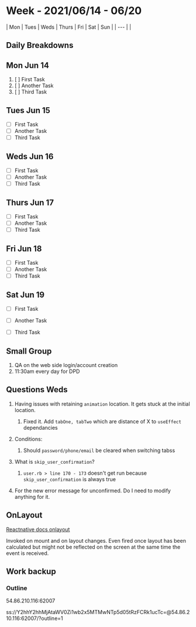 # Week - 2021/06/14 - 06/20

| Mon | Tues | Weds | Thurs | Fri | Sat | Sun |
| --- |
| 

## Daily Breakdowns

## Mon Jun 14

1. [ ] First Task
2. [ ] Another Task
3. [ ] Third Task

## Tues Jun 15

* [ ] First Task
* [ ] Another Task
* [ ] Third Task

## Weds Jun 16

* [ ] First Task
* [ ] Another Task
* [ ] Third Task

## Thurs Jun 17

* [ ] First Task
* [ ] Another Task
* [ ] Third Task

## Fri Jun 18

* [ ] First Task
* [ ] Another Task
* [ ] Third Task

## Sat Jun 19

* [ ] First Task
* [ ] Another Task
* [ ] Third Task


## Small Group

1. QA on the web side login/account creation
2. 11:30am every day for DPD

## Questions Weds

1. Having issues with retaining `animation` location. It gets stuck at the initial location.
   1. Fixed it. Add `tabOne, tabTwo` which are distance of X to `useEffect` dependancies


2. Conditions:
   1. Should `password/phone/email` be cleared when switching tabss

4. What is `skip_user_confirmation`?
   1. `user.rb > line 170 - 173` doesn't get run because `skip_user_confirmation` is always true
5. For the new error message for unconfirmed. Do I need to modify anything for it.

## OnLayout

[Reactnative docs onlayout](https://reactnative.dev/docs/view#onlayout)

Invoked on mount and on layout changes. Even fired once layout has been calculated but might not be reflected on the screen at the same time the event is received.

## Work backup

### Outline
54.86.210.116:62007

ss://Y2hhY2hhMjAtaWV0Zi1wb2x5MTMwNTp5d05tRzFCRk1ucTc=@54.86.210.116:62007/?outline=1